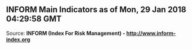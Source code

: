 ## INFORM Main Indicators as of Mon, 29 Jan 2018 04:29:58 GMT

Source: **INFORM (Index For Risk Management) - http://www.inform-index.org**